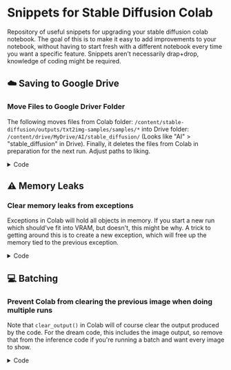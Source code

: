 # Snippets for Stable Diffusion Colab

Repository of useful snippets for upgrading your stable diffusion colab notebook. The goal of this is to make it easy to add improvements to your notebook, without having to start fresh with a different notebook every time you want a specific feature. Snippets aren't necessarily drap+drop, knowledge of coding might be required.


## :cloud: Saving to Google Drive

### Move Files to Google Driver Folder

The following moves files from Colab folder: `/content/stable-diffusion/outputs/txt2img-samples/samples/*` into Drive folder: `/content/drive/MyDrive/AI/stable_diffusion/` (Looks like "AI" > "stable_diffusion" in Drive). Finally, it deletes the files from Colab in preparation for the next run. Adjust paths to liking.

<details>
  <summary>Code</summary>
  
  ```py
  !cp -r /content/stable-diffusion/outputs/txt2img-samples/samples/* /content/drive/MyDrive/AI/stable_diffusion/ && rm /content/stable-diffusion/outputs/txt2img-samples/samples/*
  ```
</details>

## :warning: Memory Leaks

### Clear memory leaks from exceptions

Exceptions in Colab will hold all objects in memory. If you start a new run which should've fit into VRAM, but doesn't, this might be why. A trick to getting around this is to create a new exception, which will free up the memory tied to the previous exception.

<details>
  <summary>Code</summary>

  New exception to free VRAM:
  ```py
  1/0
  ```

  Clear VRAM for real this time:
  ```py
  import gc

  gc.collect()
  torch.cuda.empty_cache()
  ```
</details>

## :computer: Batching

### Prevent Colab from clearing the previous image when doing multiple runs

Note that `clear_output()` in Colab will of course clear the output produced by the code. For the dream code, this includes the image output, so remove that from the inference code if you're running a batch and want every image to show.


<details>
  <summary>Code</summary>
  
  Colab notebooks vary quite a bit. But, try looking for the code below and comment out the `clear_output()` as shown.
  
  ```py
  # display
  if opt.display_inline:
      #clear_output()
      display(Image.fromarray(grid.astype(np.uint8)))
  ```
</details>


